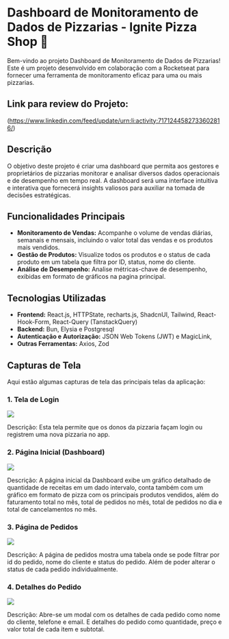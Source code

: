# Dashboard de Monitoramento de Dados de Pizzarias - Ignite Pizza Shop 🍕

Bem-vindo ao projeto Dashboard de Monitoramento de Dados de Pizzarias! Este é um projeto desenvolvido em colaboração com a Rocketseat para fornecer uma ferramenta de monitoramento eficaz para uma ou mais pizzarias.
## Link para review do Projeto:

(https://www.linkedin.com/feed/update/urn:li:activity:7171244582733602816/)

## Descrição

O objetivo deste projeto é criar uma dashboard que permita aos gestores e proprietários de pizzarias monitorar e analisar diversos dados operacionais e de desempenho em tempo real. A dashboard será uma interface intuitiva e interativa que fornecerá insights valiosos para auxiliar na tomada de decisões estratégicas.

## Funcionalidades Principais

- **Monitoramento de Vendas:** Acompanhe o volume de vendas diárias, semanais e mensais, incluindo o valor total das vendas e os produtos mais vendidos.
- **Gestão de Produtos:** Visualize todos os produtos e o status de cada produto em um tabela que filtra por ID, status, nome do cliente.
- **Análise de Desempenho:** Analise métricas-chave de desempenho, exibidas em formato de gráficos na pagina principal.

## Tecnologias Utilizadas

- **Frontend:** React.js, HTTPState, recharts.js, ShadcnUI, Tailwind, React-Hook-Form, React-Query (TanstackQuery)
- **Backend:** Bun, Elysia e Postgresql
- **Autenticação e Autorização:** JSON Web Tokens (JWT) e MagicLink,
- **Outras Ferramentas:** Axios, Zod

## Capturas de Tela

Aqui estão algumas capturas de tela das principais telas da aplicação:

### 1. Tela de Login

<img src="https://github.com/p4peldebala/ProsperPizza/assets/120611995/dce0cfe0-dde0-4a75-8f16-ac65f1ee99d8"/> 

Descrição: Esta tela permite que os donos da pizzaria façam login ou registrem uma nova pizzaria no app.

### 2. Página Inicial (Dashboard)

<img src="https://github.com/p4peldebala/ProsperPizza/assets/120611995/3dd2c040-8889-482b-8977-8ff57cdb8ce9"/> 

Descrição: A página inicial da Dashboard exibe um gráfico detalhado de quantidade de receitas em um dado intervalo, conta também com um gráfico em formato de pizza com os principais produtos vendidos, além do faturamento total no mês,
total de pedidos no mês, total de pedidos no dia e total de cancelamentos no mês.

### 3. Página de Pedidos

<img src="https://github.com/p4peldebala/ProsperPizza/assets/120611995/d64610e5-74bf-4efa-8200-50e6b40cc7e8"/> 

Descrição: A página de pedidos mostra uma tabela onde se pode filtrar por id do pedido, nome do cliente e status do pedido. Além de poder alterar o status de cada pedido individualmente.

### 4. Detalhes do Pedido

<img src="https://github.com/p4peldebala/ProsperPizza/assets/120611995/d793a05b-93d7-4365-9612-37627d1cb4fc"/> 

Descrição: Abre-se um modal com os detalhes de cada pedido como nome do cliente, telefone e email. E detalhes do pedido como quantidade, preço e valor total de cada item e subtotal.
